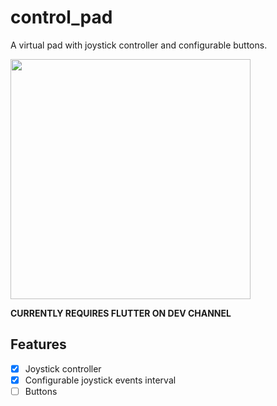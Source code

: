 # control_pad

A virtual pad with joystick controller and configurable buttons.

<img src="https://i.imgur.com/ZwfNg9W.jpg" width="384">

**CURRENTLY REQUIRES FLUTTER ON DEV CHANNEL**

## Features

- [X] Joystick controller
- [X] Configurable joystick events interval
- [ ] Buttons
